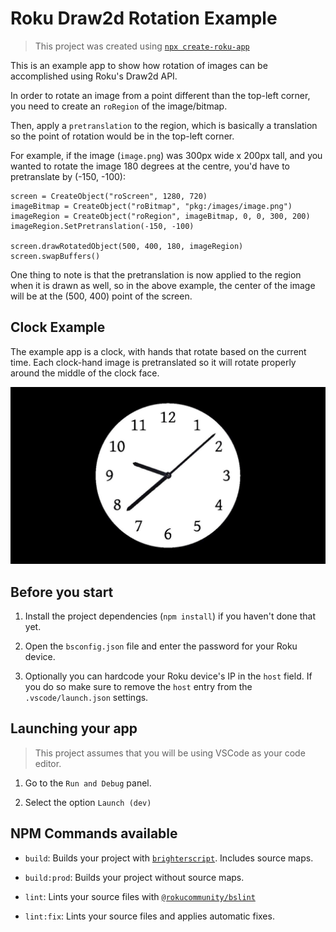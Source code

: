 # Roku Draw2d Rotation Example

> This project was created using [`npx create-roku-app`](https://github.com/haystacknews/create-roku-app)

This is an example app to show how rotation of images can be accomplished using Roku's Draw2d API.

In order to rotate an image from a point different than the top-left corner, you need to create an `roRegion` of the image/bitmap.

Then, apply a `pretranslation` to the region, which is basically a translation so the point of rotation would be in the top-left corner.

For example, if the image (`image.png`) was 300px wide x 200px tall, and you wanted to rotate the image 180 degrees at the centre, you'd have to pretranslate by (-150, -100):

```brs
screen = CreateObject("roScreen", 1280, 720)
imageBitmap = CreateObject("roBitmap", "pkg:/images/image.png")
imageRegion = CreateObject("roRegion", imageBitmap, 0, 0, 300, 200)
imageRegion.SetPretranslation(-150, -100)

screen.drawRotatedObject(500, 400, 180, imageRegion)
screen.swapBuffers()
```

One thing to note is that the pretranslation is now applied to the region when it is drawn as well, so in the above example, the center of the image will be at the (500, 400) point of the screen.

## Clock Example

The example app is a clock, with hands that rotate based on the current time. Each clock-hand image is pretranslated so it will rotate properly around the middle of the clock face.

![Clock Example](./docs/clock-example.jpg)


## Before you start

1. Install the project dependencies (`npm install`) if you haven't done that yet.

1. Open the `bsconfig.json` file and enter the password for your Roku device.

1. Optionally you can hardcode your Roku device's IP in the `host` field. If you do so make sure to remove the `host` entry from the `.vscode/launch.json` settings.

## Launching your app

> This project assumes that you will be using VSCode as your code editor.

1. Go to the `Run and Debug` panel.

1. Select the option `Launch (dev)`

## NPM Commands available

- `build`: Builds your project with [`brighterscript`](https://github.com/rokucommunity/brighterscript). Includes source maps.

- `build:prod`: Builds your project without source maps.

- `lint`: Lints your source files with [`@rokucommunity/bslint`](https://github.com/rokucommunity/bslint)

- `lint:fix`: Lints your source files and applies automatic fixes.
